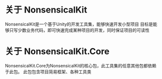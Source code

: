 # 关于 NonsensicalKit   

NonsensicalKit是一个基于Unity的开发工具集，能够快速开发小型项目
目标是能够只写少数业务代码，即可快速完成某种项目的开发，同时保证项目的可读性

# 关于 NonsensicalKit.Core  

NonsensicalKit.Core为NonsensicalKit的核心包，此工具集的任意其他包都依赖于此包。
此包包含项目简易框架、各种工具类
